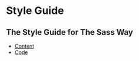 # Style Guide

## The Style Guide for The Sass Way

* [Content](/style-guide/content)
* [Code](/style-guide/code)
